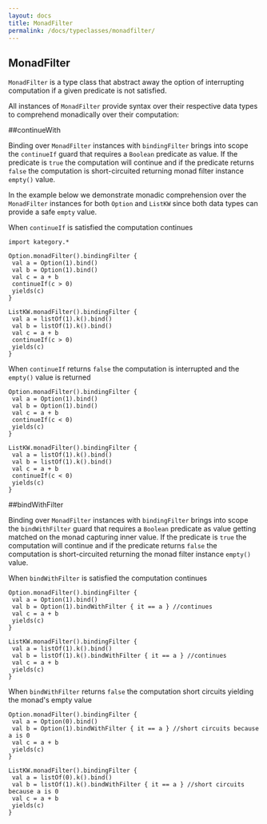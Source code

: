 ```yaml
---
layout: docs
title: MonadFilter
permalink: /docs/typeclasses/monadfilter/
---
```


## MonadFilter

`MonadFilter` is a type class that abstract away the option of interrupting computation if a given predicate is not satisfied. 

All instances of `MonadFilter` provide syntax over their respective data types to comprehend monadically over their computation:

##continueWith

Binding over `MonadFilter` instances with `bindingFilter` brings into scope the `continueIf` guard that requires a `Boolean` predicate as value. If the predicate is `true` the computation will continue and if the predicate returns `false` the computation is short-circuited returning monad filter instance `empty()` value. 

In the example below we demonstrate monadic comprehension over the `MonadFilter` instances for both `Option` and `ListKW` since both data types can provide a safe `empty` value. 

When `continueIf` is satisfied the computation continues

```kotlin:ank
import kategory.*

Option.monadFilter().bindingFilter {
 val a = Option(1).bind()
 val b = Option(1).bind()
 val c = a + b
 continueIf(c > 0)
 yields(c)
}
```

```kotlin:ank
ListKW.monadFilter().bindingFilter {
 val a = listOf(1).k().bind()
 val b = listOf(1).k().bind()
 val c = a + b
 continueIf(c > 0)
 yields(c)
}
```    

When `continueIf` returns `false` the computation is interrupted and the `empty()` value is returned 

```kotlin:ank
Option.monadFilter().bindingFilter {
 val a = Option(1).bind()
 val b = Option(1).bind()
 val c = a + b
 continueIf(c < 0)
 yields(c)
}
```

```kotlin:ank
ListKW.monadFilter().bindingFilter {
 val a = listOf(1).k().bind()
 val b = listOf(1).k().bind()
 val c = a + b
 continueIf(c < 0)
 yields(c)
}
```    

##bindWithFilter

Binding over `MonadFilter` instances with `bindingFilter` brings into scope the `bindWithFilter` guard that requires a `Boolean` predicate as value getting matched on the monad capturing inner value. If the predicate is `true` the computation will continue and if the predicate returns `false` the computation is short-circuited returning the monad filter instance `empty()` value. 

When `bindWithFilter` is satisfied the computation continues

```kotlin:ank
Option.monadFilter().bindingFilter {
 val a = Option(1).bind()
 val b = Option(1).bindWithFilter { it == a } //continues
 val c = a + b
 yields(c)
}
```

```kotlin:ank
ListKW.monadFilter().bindingFilter {
 val a = listOf(1).k().bind()
 val b = listOf(1).k().bindWithFilter { it == a } //continues
 val c = a + b
 yields(c)
}
```

When `bindWithFilter` returns `false` the computation short circuits yielding the monad's empty value

```kotlin:ank
Option.monadFilter().bindingFilter {
 val a = Option(0).bind()
 val b = Option(1).bindWithFilter { it == a } //short circuits because a is 0
 val c = a + b
 yields(c)
}
```   

```kotlin:ank
ListKW.monadFilter().bindingFilter {
 val a = listOf(0).k().bind()
 val b = listOf(1).k().bindWithFilter { it == a } //short circuits because a is 0
 val c = a + b
 yields(c)
}
```
